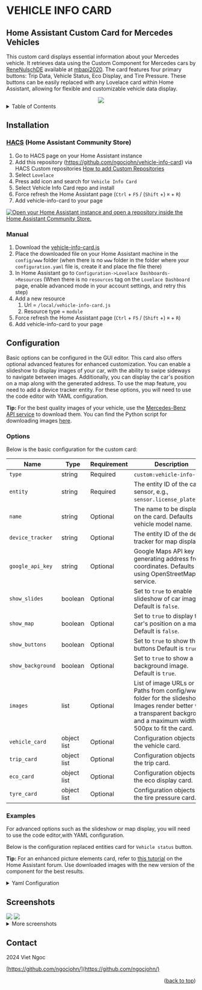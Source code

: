 <a name="readme-top"></a>

# VEHICLE INFO CARD

## Home Assistant Custom Card for Mercedes Vehicles

This custom card displays essential information about your Mercedes vehicle. It retrieves data using the Custom Component for Mercedes cars by [ReneNulschDE](https://github.com/ReneNulschDE/mbapi2020) available at [mbapi2020](https://github.com/ReneNulschDE/mbapi2020). The card features four primary buttons: Trip Data, Vehicle Status, Eco Display, and Tire Pressure. These buttons can be easily replaced with any Lovelace card within Home Assistant, allowing for flexible and customizable vehicle data display.

<div align="center">
<img src="https://raw.githubusercontent.com/ngocjohn/vehicle-info-card/main/assets/default-card.gif" />
</div>

<details>
  <summary>Table of Contents</summary>
  <ol>
    <li>
      <a href="#installation">Installation</a>
      <ul>
        <li><a href="#hacs-home-assistant-community-store">HACS</a></li>
        <li><a href="#manual">Manual</a></li>
      </ul>
    </li>
    <li>
      <a href="#usage">Usage</a>
      <ul>
        <li><a href="#configuration">Configuration</a></li>
        <li><a href="#options">Options</a></li>
        <li><a href="#examples">Examples</a></li>
      </ul>
    </li>
    <li><a href="#screenshots">Screenshots</a></li>
  </ol>
</details>

## Installation

### [HACS](https://hacs.xyz) (Home Assistant Community Store)

1. Go to HACS page on your Home Assistant instance
1. Add this repository (https://github.com/ngocjohn/vehicle-info-card) via HACS Custom repositories [How to add Custom Repositories](https://hacs.xyz/docs/faq/custom_repositories/)
1. Select `Lovelace`
1. Press add icon and search for `Vehicle Info Card`
1. Select Vehicle Info Card repo and install
1. Force refresh the Home Assistant page (`Ctrl` + `F5` / (`Shift` +) `⌘` + `R`)
1. Add vehicle-info-card to your page

[![Open your Home Assistant instance and open a repository inside the Home Assistant Community Store.](https://my.home-assistant.io/badges/hacs_repository.svg)](https://my.home-assistant.io/redirect/hacs_repository/?owner=ngocjohn&repository=vehicle-info-card&category=plugin)

### Manual

1. Download the [vehicle-info-card.js](https://github.com/ngocjohn/vehicle-info-card/releases/latest)
1. Place the downloaded file on your Home Assistant machine in the `config/www` folder (when there is no `www` folder in the folder where your `configuration.yaml` file is, create it and place the file there)
1. In Home Assistant go to `Configuration->Lovelace Dashboards->Resources` (When there is no `resources` tag on the `Lovelace Dashboard` page, enable advanced mode in your account settings, and retry this step)
1. Add a new resource
   1. Url = `/local/vehicle-info-card.js`
   1. Resource type = `module`
1. Force refresh the Home Assistant page (`Ctrl` + `F5` / (`Shift` +) `⌘` + `R`)
1. Add vehicle-info-card to your page

## Configuration

Basic options can be configured in the GUI editor. This card also offers optional advanced features for enhanced customization. You can enable a slideshow to display images of your car, with the ability to swipe sideways to navigate between images. Additionally, you can display the car's position on a map along with the generated address. To use the map feature, you need to add a device tracker entity. For these options, you will need to use the code editor with YAML configuration.

**Tip:** For the best quality images of your vehicle, use the [Mercedes-Benz API service](https://developer.mercedes-benz.com/products/vehicle_images/docs#) to download them. You can find the Python script for downloading images [here](https://gist.github.com/ngocjohn/b1c1f3730cc6f7079ae0d2b3bddd57ad).

### Options

Below is the basic configuration for the custom card:

| Name              | Type        | Requirement | Description                                                                                                                                                            |
| ----------------- | ----------- | ----------- | ---------------------------------------------------------------------------------------------------------------------------------------------------------------------- |
| `type`            | string      | Required    | `custom:vehicle-info-card`.                                                                                                                                            |
| `entity`          | string      | Required    | The entity ID of the car sensor, e.g., `sensor.license_plate_car`.                                                                                                     |
| `name`            | string      | Optional    | The name to be displayed on the card. Defaults vehicle model name.                                                                                                     |
| `device_tracker`  | string      | Optional    | The entity ID of the device tracker for map display.                                                                                                                   |
| `google_api_key`  | string      | Optional    | Google Maps API key for generating address from coordinates. Defaults to using OpenStreetMap service.                                                                  |
| `show_slides`     | boolean     | Optional    | Set to `true` to enable slideshow of car images. Default is `false`.                                                                                                   |
| `show_map`        | boolean     | Optional    | Set to `true` to display the car's position on a map. Default is `false`.                                                                                              |
| `show_buttons`    | boolean     | Optional    | Set to `true` to show the buttons Default is `true`.                                                                                                                   |
| `show_background` | boolean     | Optional    | Set to `true` to show a background image. Default is `true`.                                                                                                           |
| `images`          | list        | Optional    | List of image URLs or Paths from config/www folder for the slideshow. Images render better with a transparent background and a maximum width of 500px to fit the card. |
| `vehicle_card`    | object list | Optional    | Configuration objects for the vehicle card.                                                                                                                            |
| `trip_card`       | object list | Optional    | Configuration objects for the trip card.                                                                                                                               |
| `eco_card`        | object list | Optional    | Configuration objects for the eco display card.                                                                                                                        |
| `tyre_card`       | object list | Optional    | Configuration objects for the tire pressure card.                                                                                                                      |

### Examples

For advanced options such as the slideshow or map display, you will need to use the code editor,with YAML configuration.

Below is the configuration replaced entities card for `Vehicle status` button.

**Tip:** For an enhanced picture elements card, refer to [this tutorial](https://community.home-assistant.io/t/mercedes-me-component/41911/1809) on the Home Assistant forum. Use downloaded images with the new version of the component for the best results.

<details>

<summary>Yaml Configuration</summary>

<br />

```yaml
- type: custom:vehicle-info-card
  entity: sensor.6z1_2359_car
  name: Mercedes-AMG E 43 4MATIC
  device_tracker: device_tracker.demo_paulus
  show_map: true
  show_slides: true
  show_buttons: true
  show_background: true
  images:
    - /local/benz/benz-1.png
    - /local/benz/benz-2.png
    - /local/benz/benz-3.png
    - /local/benz/benz-4.png
    - /local/benz/benz-5.png
  vehicle_card:
    - type: entities
      show_header_toggle: false
      state_color: true
      title: Vehicle status
      entities:
        - entity: lock.6z1_2359_lock
        - entity: binary_sensor.6z1_2359_park_brake_status
        - entity: binary_sensor.6z1_2359_tire_warning
        - entity: binary_sensor.6z1_2359_low_brake_fluid_warning
        - entity: binary_sensor.6z1_2359_low_coolant_level_warning
        - entity: binary_sensor.6z1_2359_engine_light_warning
        - entity: binary_sensor.6z1_2359_low_wash_water_warning
```

<img src="https://raw.githubusercontent.com/ngocjohn/vehicle-info-card/main/assets/card-example-editor.png">

</details>

## Screenshots

<img src="https://raw.githubusercontent.com/ngocjohn/vehicle-info-card/main/assets/card-dark.png" />
<img src="https://raw.githubusercontent.com/ngocjohn/vehicle-info-card/main/assets/card-light.png" />

<br />

<details>
  <summary> More screenshots </summary>
    <img src="https://raw.githubusercontent.com/ngocjohn/vehicle-info-card/main/assets/card-toggled.png" />

<p>
**Tip:** For an enhanced picture elements card, refer to <a href="https://community.home-assistant.io/t/mercedes-me-component/41911/1809"> this tutorial</a> on the Home Assistant forum. Use downloaded images with the new version of the component for the best results.
</p>
    <img src="https://raw.githubusercontent.com/ngocjohn/vehicle-info-card/main/assets/car-custom-card-warning.png" />
    <img src="https://raw.githubusercontent.com/ngocjohn/vehicle-info-card/main/assets/car-custom-card.png" />
</details>

## Contact

2024 Viet Ngoc

[https://github.com/ngocjohn/](https://github.com/ngocjohn/)

<p align="right">(<a href="#readme-top">back to top</a>)</p>
